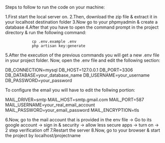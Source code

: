 Steps to follow to run the code on your machine:

1.First start the local server on.
2.Then, download the zip file & extract it in your localhost destination folder
3.Now go to your phpmyadmin & create a database
4.After that you have to open the command prompt in the project directory & run the following command:
                
                cp .env.example .env
                php artisan key:generate
                
5.After the execution of the previous commands you will get a new .env file in your project folder. Now, open the .env file and edit the following section:

DB_CONNECTION=mysql
DB_HOST=127.0.0.1
DB_PORT=3306
DB_DATABASE=your_database_name
DB_USERNAME=your_username
DB_PASSWORD=your_password

To configure the email you will have to edit the follwing portion:

MAIL_DRIVER=smtp
MAIL_HOST=smtp.gmail.com
MAIL_PORT=587
MAIL_USERNAME=your_real_email_account
MAIL_PASSWORD=your_email_password
MAIL_ENCRYPTION=tls

6.Now, go to the mail account that is provided in the env file -> Go to its google account -> sign in & security -> allow less secure apps -> turn on -> 2 step verification off
7.Restart the server
8.Now, go to your browser & start the project by localhost/projectname
